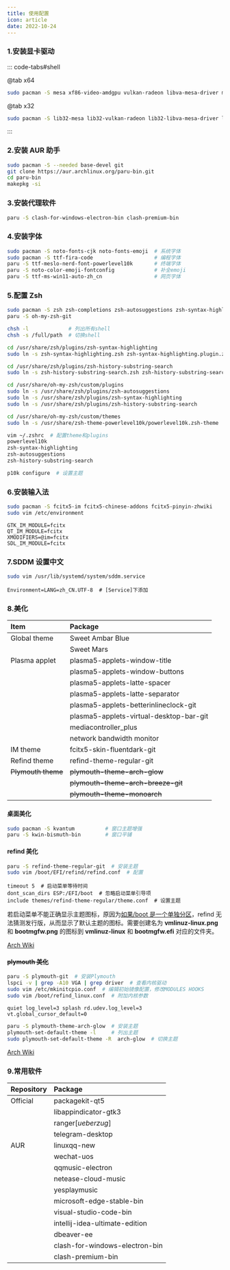 ```yaml
---
title: 使用配置
icon: article
date: 2022-10-24
---
```


### 1.安装显卡驱动

::: code-tabs#shell

@tab x64

```bash
sudo pacman -S mesa xf86-video-amdgpu vulkan-radeon libva-mesa-driver mesa-vdpau
```

@tab x32

```bash
sudo pacman -S lib32-mesa lib32-vulkan-radeon lib32-libva-mesa-driver lib32-mesa-vdpau
```

:::

### 2.安装 AUR 助手

```bash
sudo pacman -S --needed base-devel git
git clone https://aur.archlinux.org/paru-bin.git
cd paru-bin
makepkg -si
```

### 3.安装代理软件

```bash
paru -S clash-for-windows-electron-bin clash-premium-bin
```

### 4.安装字体

```bash
sudo pacman -S noto-fonts-cjk noto-fonts-emoji  # 系统字体
sudo pacman -S ttf-fira-code                    # 编程字体
paru -S ttf-meslo-nerd-font-powerlevel10k       # 终端字体
paru -S noto-color-emoji-fontconfig             # 补全emoji
paru -S ttf-ms-win11-auto-zh_cn                 # 网页字体
```

### 5.配置 Zsh

```bash
sudo pacman -S zsh zsh-completions zsh-autosuggestions zsh-syntax-highlightig zsh-history-substring-search zsh-theme-powerlevel10k
paru -S oh-my-zsh-git

chsh -l             # 列出所有shell
chsh -s /full/path  # 切换shell

cd /usr/share/zsh/plugins/zsh-syntax-highlighting
sudo ln -s zsh-syntax-highlighting.zsh zsh-syntax-highlighting.plugin.zsh

cd /usr/share/zsh/plugins/zsh-history-substring-search
sudo ln -s zsh-history-substring-search.zsh zsh-history-substring-search.pluin.zsh

cd /usr/share/oh-my-zsh/custom/plugins
sudo ln -s /usr/share/zsh/plugins/zsh-autosuggestions
sudo ln -s /usr/share/zsh/plugins/zsh-syntax-highlighting
sudo ln -s /usr/share/zsh/plugins/zsh-history-substring-search

cd /usr/share/oh-my-zsh/custom/themes
sudo ln -s /usr/share/zsh-theme-powerlevel10k/powerlevel10k.zsh-theme

vim ~/.zshrc  # 配置theme和plugins
powerlevel10k
zsh-syntax-highlighting
zsh-autosuggestions
zsh-history-substring-search

p10k configure  # 设置主题
```

### 6.安装输入法

```bash
sudo pacman -S fcitx5-im fcitx5-chinese-addons fcitx5-pinyin-zhwiki
sudo vim /etc/environment
```

```
GTK_IM_MODULE=fcitx
QT_IM_MODULE=fcitx
XMODIFIERS=@im=fcitx
SDL_IM_MODULE=fcitx
```

### 7.SDDM 设置中文

```bash
sudo vim /usr/lib/systemd/system/sddm.service
```

```
Environment=LANG=zh_CN.UTF-8  # [Service]下添加
```

### 8.美化

| Item               | Package                                 |
| :----------------- | :-------------------------------------- |
| Global theme       | Sweet Ambar Blue                        |
|                    | Sweet Mars                              |
| Plasma applet      | plasma5-applets-window-title            |
|                    | plasma5-applets-window-buttons          |
|                    | plasma5-applets-latte-spacer            |
|                    | plasma5-applets-latte-separator         |
|                    | plasma5-applets-betterinlineclock-git   |
|                    | plasma5-applets-virtual-desktop-bar-git |
|                    | mediacontroller_plus                    |
|                    | network bandwidth monitor               |
| IM theme           | fcitx5-skin-fluentdark-git              |
| Refind theme       | refind-theme-regular-git                |
| ~~Plymouth theme~~ | ~~plymouth-theme-arch-glow~~            |
|                    | ~~plymouth-theme-arch-breeze-git~~      |
|                    | ~~plymouth-theme-monoarch~~             |

#### 桌面美化

```bash
sudo pacman -S kvantum          # 窗口主题增强
paru -S kwin-bismuth-bin        # 窗口平铺
```

#### refind 美化

```bash
paru -S refind-theme-regular-git  # 安装主题
sudo vim /boot/EFI/refind/refind.conf  # 配置
```

```
timeout 5  # 启动菜单等待时间
dont_scan_dirs ESP:/EFI/boot  # 忽略启动菜单引导项
include themes/refind-theme-regular/theme.conf  # 设置主题
```

若启动菜单不能正确显示主题图标，原因为[如果/boot 是一个单独分区](https://wiki.archlinux.org/title/REFInd#For_kernels_automatically_detected_by_rEFInd)，refind 无法猜测发行版，从而显示了默认主题的图标。需要创建名为 **vmlinuz-linux.png** 和 **bootmgfw.png** 的图标到 **vmlinuz-linux** 和 **bootmgfw.efi** 对应的文件夹。

[Arch Wiki](https://wiki.archlinux.org/title/REFInd)

#### ~~plymouth 美化~~

```bash
paru -S plymouth-git  # 安装Plymouth
lspci -v | grep -A10 VGA | grep driver  # 查看内核驱动
sudo vim /etc/mkinitcpio.conf  # 编辑初始镜像配置，修改MODULES HOOKS
sudo vim /boot/refind_linux.conf  # 附加内核参数
```

```
quiet log_level=3 splash rd.udev.log_level=3 vt.global_cursor_default=0
```

```bash
paru -S plymouth-theme-arch-glow  # 安装主题
plymouth-set-default-theme -l     # 列出主题
sudo plymouth-set-default-theme -R  arch-glow  # 切换主题
```

[Arch Wiki](https://wiki.archlinux.org/title/Plymouth)

### 9.常用软件

| Repository | Package                        |
| :--------- | :----------------------------- |
| Official   | packagekit-qt5                 |
|            | libappindicator-gtk3           |
|            | ranger[_ueberzug_]             |
|            | telegram-desktop               |
| AUR        | linuxqq-new                    |
|            | wechat-uos                     |
|            | qqmusic-electron               |
|            | netease-cloud-music            |
|            | yesplaymusic                   |
|            | microsoft-edge-stable-bin      |
|            | visual-studio-code-bin         |
|            | intellij-idea-ultimate-edition |
|            | dbeaver-ee                     |
|            | clash-for-windows-electron-bin |
|            | clash-premium-bin              |
